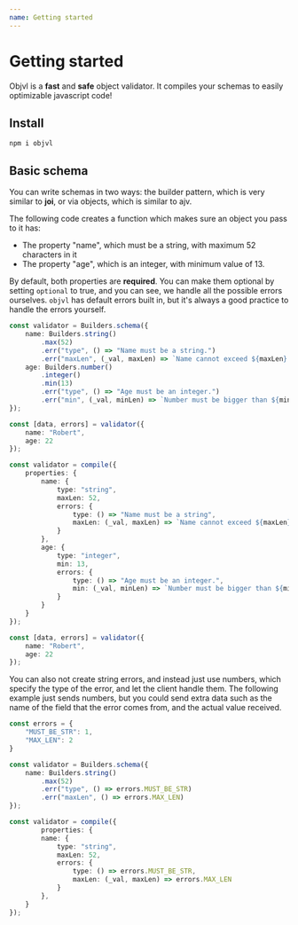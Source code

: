 ```yaml
---
name: Getting started
---
```


# Getting started

Objvl is a **fast** and **safe** object validator. It compiles your schemas to easily optimizable javascript code!

## Install

```
npm i objvl
```

## Basic schema

You can write schemas in two ways: the builder pattern, which is very similar to **joi**, or via objects, which is similar to ajv. 

The following code creates a function which makes sure an object you pass to it has:
- The property "name", which must be a string, with maximum 52 characters in it
- The property "age", which is an integer, with minimum value of 13.

By default, both properties are **required**. You can make them optional by setting `optional` to true, and you can see, we handle all the possible errors ourselves. `objvl` has default errors built in, but it's always a good practice to handle the errors yourself.

```ts --Builders
const validator = Builders.schema({
    name: Builders.string()
        .max(52)
        .err("type", () => "Name must be a string.")
        .err("maxLen", (_val, maxLen) => `Name cannot exceed ${maxLen} characters.`)
    age: Builders.number()
        .integer()
        .min(13)
        .err("type", () => "Age must be an integer.")
        .err("min", (_val, minLen) => `Number must be bigger than ${minLen}`)
});

const [data, errors] = validator({
    name: "Robert",
    age: 22
});
```
```ts --Objects
const validator = compile({
    properties: {
        name: {
            type: "string",
            maxLen: 52,
            errors: {
                type: () => "Name must be a string",
                maxLen: (_val, maxLen) => `Name cannot exceed ${maxLen} characters.`
            }
        },
        age: {
            type: "integer",
            min: 13,
            errors: {
                type: () => "Age must be an integer.",
                min: (_val, minLen) => `Number must be bigger than ${minLen}`
            }
        }
    }
});

const [data, errors] = validator({
    name: "Robert",
    age: 22
});
```

You can also not create string errors, and instead just use numbers, which specify the type of the error, and let the client handle them. The following example just sends numbers, but you could send extra data such as the name of the field that the error comes from, and the actual value received.

```ts
const errors = {
    "MUST_BE_STR": 1,
    "MAX_LEN": 2
}
```

```ts --Builders
const validator = Builders.schema({
    name: Builders.string()
        .max(52)
        .err("type", () => errors.MUST_BE_STR)
        .err("maxLen", () => errors.MAX_LEN)
});
```
```ts --Objects
const validator = compile({
        properties: {
        name: {
            type: "string",
            maxLen: 52,
            errors: {
                type: () => errors.MUST_BE_STR,
                maxLen: (_val, maxLen) => errors.MAX_LEN
            }
        },
    }
});
```